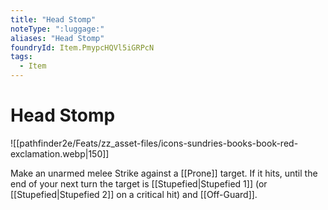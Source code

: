 ```yaml
---
title: "Head Stomp"
noteType: ":luggage:"
aliases: "Head Stomp"
foundryId: Item.PmypcHQVl5iGRPcN
tags:
  - Item
---
```


# Head Stomp
![[pathfinder2e/Feats/zz_asset-files/icons-sundries-books-book-red-exclamation.webp|150]]

Make an unarmed melee Strike against a [[Prone]] target. If it hits, until the end of your next turn the target is [[Stupefied|Stupefied 1]] (or [[Stupefied|Stupefied 2]] on a critical hit) and [[Off-Guard]].
